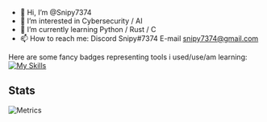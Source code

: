 - 👋 Hi, I’m @Snipy7374
- 👀 I’m interested in Cybersecurity / AI
- 🌱 I’m currently learning Python / Rust / C
- 📫 How to reach me: 
         Discord Snipy#7374
         E-mail snipy7374@gmail.com

<!---
Snipy7374/Snipy7374 is a ✨ special ✨ repository because its `README.md` (this file) appears on your GitHub profile.
You can click the Preview link to take a look at your changes.
--->

Here are some fancy badges representing tools i used/use/am learning:
[![My Skills](https://skillicons.dev/icons?i=discord,docker,git,github,githubactions,linux,md,mongodb,mysql,postgres,powershell,prisma,py,qt,regex,rust,c,vscode&perline=8)](https://skillicons.dev)

## Stats
![Metrics](https://metrics.lecoq.io/Snipy7374?template=classic&isocalendar=1&languages=1&achievements=1&notable=1&code=1&stackoverflow=1&base=header%2C%20activity%2C%20community%2C%20repositories%2C%20metadata&base.indepth=false&base.hireable=false&base.skip=false&isocalendar=false&isocalendar.duration=half-year&languages=false&languages.limit=5&languages.threshold=0%25&languages.other=false&languages.colors=github&languages.sections=most-used&languages.indepth=false&languages.analysis.timeout=15&languages.analysis.timeout.repositories=7.5&languages.categories=markup%2C%20programming&languages.recent.categories=markup%2C%20programming&languages.recent.load=300&languages.recent.days=14&achievements=false&achievements.threshold=X&achievements.secrets=true&achievements.display=compact&achievements.limit=0&notable=false&notable.filter=stars%3A%3E20&notable.from=organization&notable.repositories=true&notable.indepth=true&notable.types=commit&notable.self=false&code=false&code.lines=12&code.load=400&code.days=3&code.visibility=public&stackoverflow=false&stackoverflow.user=21152545&stackoverflow.limit=2&stackoverflow.lines=0&stackoverflow.lines.snippet=0&config.timezone=Europe%2FRome)
